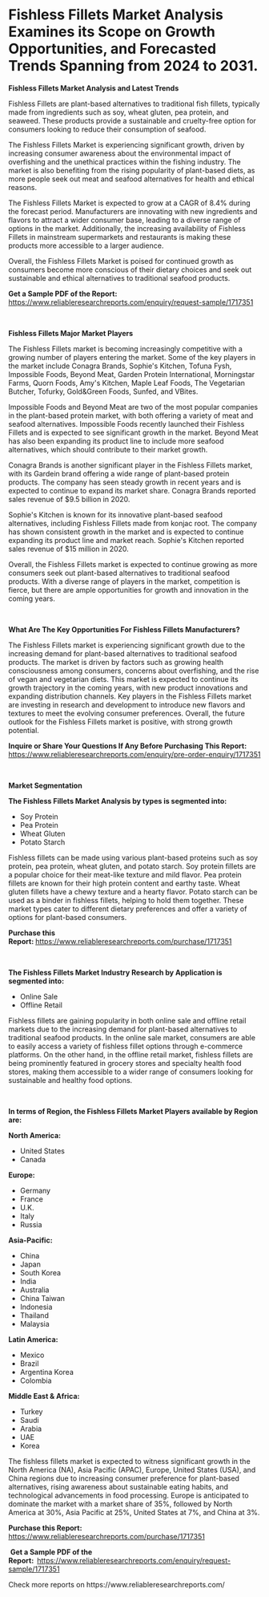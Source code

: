 <p><h1>Fishless Fillets Market Analysis Examines its Scope on Growth Opportunities, and Forecasted Trends Spanning from 2024 to 2031.</h1></p><p><strong>Fishless Fillets Market Analysis and Latest Trends</strong></p>
<p><p>Fishless Fillets are plant-based alternatives to traditional fish fillets, typically made from ingredients such as soy, wheat gluten, pea protein, and seaweed. These products provide a sustainable and cruelty-free option for consumers looking to reduce their consumption of seafood.</p><p>The Fishless Fillets Market is experiencing significant growth, driven by increasing consumer awareness about the environmental impact of overfishing and the unethical practices within the fishing industry. The market is also benefiting from the rising popularity of plant-based diets, as more people seek out meat and seafood alternatives for health and ethical reasons.</p><p>The Fishless Fillets Market is expected to grow at a CAGR of 8.4% during the forecast period. Manufacturers are innovating with new ingredients and flavors to attract a wider consumer base, leading to a diverse range of options in the market. Additionally, the increasing availability of Fishless Fillets in mainstream supermarkets and restaurants is making these products more accessible to a larger audience.</p><p>Overall, the Fishless Fillets Market is poised for continued growth as consumers become more conscious of their dietary choices and seek out sustainable and ethical alternatives to traditional seafood products.</p></p>
<p><strong>Get a Sample PDF of the Report:&nbsp;</strong> <a href="https://www.reliableresearchreports.com/enquiry/request-sample/1717351">https://www.reliableresearchreports.com/enquiry/request-sample/1717351</a></p>
<p>&nbsp;</p>
<p><strong>Fishless Fillets Major Market Players</strong></p>
<p><p>The Fishless Fillets market is becoming increasingly competitive with a growing number of players entering the market. Some of the key players in the market include Conagra Brands, Sophie's Kitchen, Tofuna Fysh, Impossible Foods, Beyond Meat, Garden Protein International, Morningstar Farms, Quorn Foods, Amy's Kitchen, Maple Leaf Foods, The Vegetarian Butcher, Tofurky, Gold&Green Foods, Sunfed, and VBites.</p><p>Impossible Foods and Beyond Meat are two of the most popular companies in the plant-based protein market, with both offering a variety of meat and seafood alternatives. Impossible Foods recently launched their Fishless Fillets and is expected to see significant growth in the market. Beyond Meat has also been expanding its product line to include more seafood alternatives, which should contribute to their market growth.</p><p>Conagra Brands is another significant player in the Fishless Fillets market, with its Gardein brand offering a wide range of plant-based protein products. The company has seen steady growth in recent years and is expected to continue to expand its market share. Conagra Brands reported sales revenue of $9.5 billion in 2020.</p><p>Sophie's Kitchen is known for its innovative plant-based seafood alternatives, including Fishless Fillets made from konjac root. The company has shown consistent growth in the market and is expected to continue expanding its product line and market reach. Sophie's Kitchen reported sales revenue of $15 million in 2020.</p><p>Overall, the Fishless Fillets market is expected to continue growing as more consumers seek out plant-based alternatives to traditional seafood products. With a diverse range of players in the market, competition is fierce, but there are ample opportunities for growth and innovation in the coming years.</p></p>
<p>&nbsp;</p>
<p><strong>What Are The Key Opportunities For Fishless Fillets Manufacturers?</strong></p>
<p><p>The Fishless Fillets market is experiencing significant growth due to the increasing demand for plant-based alternatives to traditional seafood products. The market is driven by factors such as growing health consciousness among consumers, concerns about overfishing, and the rise of vegan and vegetarian diets. This market is expected to continue its growth trajectory in the coming years, with new product innovations and expanding distribution channels. Key players in the Fishless Fillets market are investing in research and development to introduce new flavors and textures to meet the evolving consumer preferences. Overall, the future outlook for the Fishless Fillets market is positive, with strong growth potential.</p></p>
<p><strong>Inquire or Share Your Questions If Any Before Purchasing This Report:</strong> <a href="https://www.reliableresearchreports.com/enquiry/pre-order-enquiry/1717351">https://www.reliableresearchreports.com/enquiry/pre-order-enquiry/1717351</a></p>
<p>&nbsp;</p>
<p><strong>Market Segmentation</strong></p>
<p><strong>The Fishless Fillets Market Analysis by types is segmented into:</strong></p>
<p><ul><li>Soy Protein</li><li>Pea Protein</li><li>Wheat Gluten</li><li>Potato Starch</li></ul></p>
<p><p>Fishless fillets can be made using various plant-based proteins such as soy protein, pea protein, wheat gluten, and potato starch. Soy protein fillets are a popular choice for their meat-like texture and mild flavor. Pea protein fillets are known for their high protein content and earthy taste. Wheat gluten fillets have a chewy texture and a hearty flavor. Potato starch can be used as a binder in fishless fillets, helping to hold them together. These market types cater to different dietary preferences and offer a variety of options for plant-based consumers.</p></p>
<p><strong>Purchase this Report:&nbsp;</strong><a href="https://www.reliableresearchreports.com/purchase/1717351">https://www.reliableresearchreports.com/purchase/1717351</a></p>
<p>&nbsp;</p>
<p><strong>The Fishless Fillets Market Industry Research by Application is segmented into:</strong></p>
<p><ul><li>Online Sale</li><li>Offline Retail</li></ul></p>
<p><p>Fishless fillets are gaining popularity in both online sale and offline retail markets due to the increasing demand for plant-based alternatives to traditional seafood products. In the online sale market, consumers are able to easily access a variety of fishless fillet options through e-commerce platforms. On the other hand, in the offline retail market, fishless fillets are being prominently featured in grocery stores and specialty health food stores, making them accessible to a wider range of consumers looking for sustainable and healthy food options.</p></p>
<p>&nbsp;</p>
<p><strong>In terms of Region, the Fishless Fillets Market Players available by Region are:</strong></p>
<p>
    <p> <strong> North America: </strong>
        <ul>
            <li>United States</li>
            <li>Canada</li>
        </ul>
        </p> 
    <p> <strong> Europe: </strong>
        <ul>
            <li>Germany</li>
            <li>France</li>
            <li>U.K.</li>
            <li>Italy</li>
            <li>Russia</li>
        </ul>
        </p> 
    <p> <strong> Asia-Pacific: </strong>
        <ul>
            <li>China</li>
            <li>Japan</li>
            <li>South Korea</li>
            <li>India</li>
            <li>Australia</li>
            <li>China Taiwan</li>
            <li>Indonesia</li>
            <li>Thailand</li>
            <li>Malaysia</li>
        </ul>
        </p> 
    <p> <strong> Latin America: </strong>
        <ul>
            <li>Mexico</li>
            <li>Brazil</li>
            <li>Argentina Korea</li>
            <li>Colombia</li>
        </ul>
        </p> 
    <p> <strong> Middle East & Africa: </strong>
        <ul>
            <li>Turkey</li>
            <li>Saudi</li>
            <li>Arabia</li>
            <li>UAE</li>
            <li>Korea</li>
        </ul>
    </p>
    </p>
<p><p>The fishless fillets market is expected to witness significant growth in the North America (NA), Asia Pacific (APAC), Europe, United States (USA), and China regions due to increasing consumer preference for plant-based alternatives, rising awareness about sustainable eating habits, and technological advancements in food processing. Europe is anticipated to dominate the market with a market share of 35%, followed by North America at 30%, Asia Pacific at 25%, United States at 7%, and China at 3%.</p></p>
<p><strong>Purchase this Report: </strong><a href="https://www.reliableresearchreports.com/purchase/1717351">https://www.reliableresearchreports.com/purchase/1717351</a></p>
<p>&nbsp;<strong>Get a Sample PDF of the Report:&nbsp;&nbsp;</strong><a href="https://www.reliableresearchreports.com/enquiry/request-sample/1717351">https://www.reliableresearchreports.com/enquiry/request-sample/1717351</a></p>
<p><strong></strong></p>
<p>Check more reports on https://www.reliableresearchreports.com/</p>
